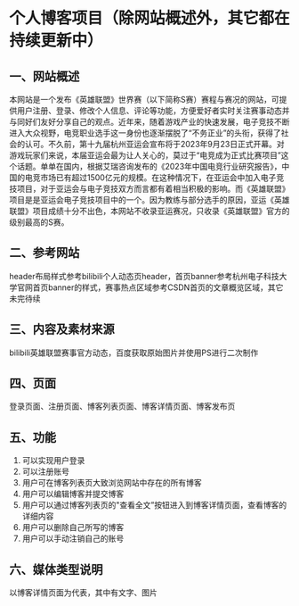 # 个人博客项目（除网站概述外，其它都在持续更新中）

## 一、网站概述

本网站是一个发布《英雄联盟》世界赛（以下简称S赛）赛程与赛况的网站，可提供用户注册、登录、修改个人信息、评论等功能，方便爱好者实时关注赛事动态并与同好们友好分享自己的观点。近年来，随着游戏产业的快速发展，电子竞技不断进入大众视野，电竞职业选手这一身份也逐渐摆脱了“不务正业”的头衔，获得了社会的认可。不久前，第十九届杭州亚运会宣布将于2023年9月23日正式开幕。对游戏玩家们来说，本届亚运会最为让人关心的，莫过于“电竞成为正式比赛项目”这个话题。单单在国内，根据艾瑞咨询发布的《2023年中国电竞行业研究报告》，中国的电竞市场已有超过1500亿元的规模。在这种情况下，在亚运会中加入电子竞技项目，对于亚运会与电子竞技双方而言都有着相当积极的影响。而《英雄联盟》项目是是亚运会电子竞技项目中的一个。因为教练与部分选手的原因，亚运《英雄联盟》项目成绩十分不出色，本网站不收录亚运赛况，只收录《英雄联盟》官方的级别最高的S赛。

## 二、参考网站

header布局样式参考bilibili个人动态页header，首页banner参考杭州电子科技大学官网首页banner的样式，赛事热点区域参考CSDN首页的文章概览区域，其它未完待续

## 三、内容及素材来源

bilibili英雄联盟赛事官方动态，百度获取原始图片并使用PS进行二次制作

## 四、页面

登录页面、注册页面、博客列表页面、博客详情页面、博客发布页

## 五、功能

1. 可以实现用户登录
2. 可以注册账号
3. 用户可在博客列表页大致浏览网站中存在的所有博客
4. 用户可以编辑博客并提交博客
5. 用户可以通过博客列表页的"查看全文”按钮进入到博客详情页面，查看博客的详细内容
6. 用户可以删除自己所写的博客
7. 用户可以手动注销自己的账号

## 六、媒体类型说明

以博客详情页面为代表，其中有文字、图片

# 



